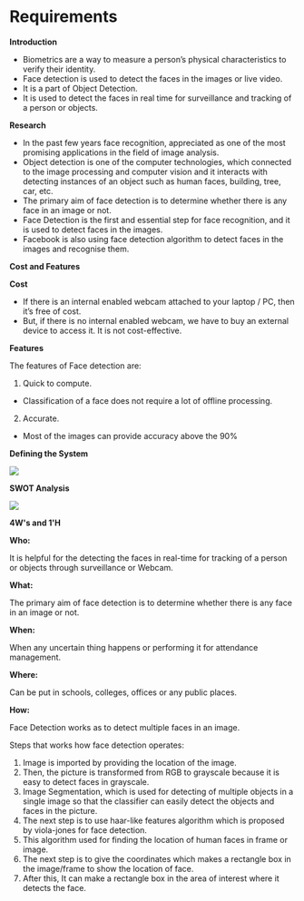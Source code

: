 ﻿# Requirements

**Introduction**

- Biometrics are a way to measure a person’s physical characteristics to verify their identity.
- Face detection is used to detect the faces in the images or live video.
- It is a part of Object Detection.
- It is used to detect the faces in real time for surveillance and tracking of a person or objects.

**Research**

- In the past few years face recognition, appreciated as one of the most promising applications in the field of image analysis. 
- Object detection is one of the computer technologies, which connected to the image processing and computer vision and it interacts with detecting instances of an object such as human faces, building, tree, car, etc. 
- The primary aim of face detection is to determine whether there is any face in an image or not.
- Face Detection is the first and essential step for face recognition, and it is used to detect faces in the images.
- Facebook is also using face detection algorithm to detect faces in the images and recognise them.

**Cost and Features**

**Cost**

- If there is an internal enabled webcam attached to your laptop / PC, then it’s free of cost.
- But, if there is no internal enabled webcam, we have to buy an external device to access it. It is not cost-effective.

**Features**

The features of Face detection are:

1. Quick to compute.
- Classification of a face does not require a lot of offline processing.
2. Accurate.
- Most of the images can provide accuracy above the 90%

**Defining the System**

![](Block.png)


**SWOT Analysis**


![](SWOT.png)


**4W's and 1'H**

**Who:**

It is helpful for the detecting the faces in real-time for tracking of a person or objects through surveillance or Webcam.

**What:**

The primary aim of face detection is to determine whether there is any face in an image or not.

**When:**

When any uncertain thing happens or performing it for attendance management.

**Where:**

Can be put in schools, colleges, offices or any public places.

**How:**

Face Detection works as to detect multiple faces in an image. 

Steps that works how face detection operates:

1. Image is imported by providing the location of the image.
1. Then, the picture is transformed from RGB to grayscale because it is easy to detect faces in grayscale.
1. Image Segmentation, which is used for detecting of multiple objects in a single image so that the classifier can easily detect the objects and faces in the picture.
1. The next step is to use haar-like features algorithm which is proposed by viola-jones for face detection.
1. This algorithm used for finding the location of human faces in frame or image.
1. The next step is to give the coordinates which makes a rectangle box in the image/frame to show the location of face.
1. After this, It can make a rectangle box in the area of interest where it detects the face.
